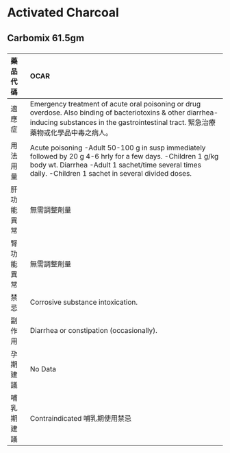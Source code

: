# Activated Charcoal

## Carbomix 61.5gm

##### 

| 藥品代碼   | OCAR                                                                                                                                                                                                                    |
|:-----------|:------------------------------------------------------------------------------------------------------------------------------------------------------------------------------------------------------------------------|
| 適應症     | Emergency treatment of acute oral poisoning or drug overdose. Also binding of bacteriotoxins & other diarrhea-inducing substances in the gastrointestinal tract. 緊急治療藥物或化學品中毒之病人。                       |
| 用法用量   | Acute poisoning -Adult 50-100 g in susp immediately followed by 20 g 4-6 hrly for a few days. -Children 1 g/kg body wt. Diarrhea -Adult 1 sachet/time several times daily. -Children 1 sachet in several divided doses. |
| 肝功能異常 | 無需調整劑量                                                                                                                                                                                                            |
| 腎功能異常 | 無需調整劑量                                                                                                                                                                                                            |
| 禁忌       | Corrosive substance intoxication.                                                                                                                                                                                       |
| 副作用     | Diarrhea or constipation (occasionally).                                                                                                                                                                                |
| 孕期建議   | No Data                                                                                                                                                                                                                 |
| 哺乳期建議 | Contraindicated 哺乳期使用禁忌                                                                                                                                                                                          |


